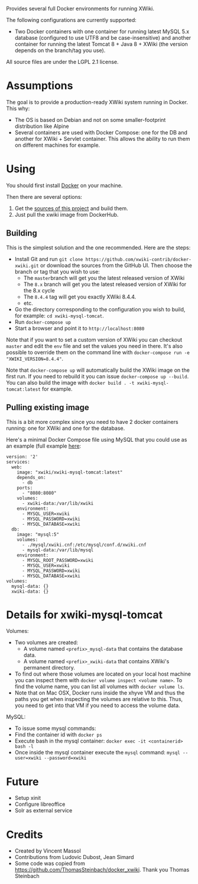 Provides several full Docker environments for running XWiki.

The following configurations are currently supported:
* Two Docker containers with one container for running latest MySQL 5.x database (configured to use UTF8 and be 
case-insensitive) and another container for running the latest Tomcat 8 + Java 8 + XWiki (the version depends on the 
branch/tag you use).

All source files are under the LGPL 2.1 license.

# Assumptions

The goal is to provide a production-ready XWiki system running in Docker. This why:
* The OS is based on Debian and not on some smaller-footprint distribution like Alpine
* Several containers are used with Docker Compose: one for the DB and another for XWiki + Servlet container. This 
  allows the ability to run them on different machines for example. 

# Using

You should first install [Docker](https://www.docker.com/) on your machine.

Then there are several options:

1. Get the [sources of this project](https://github.com/xwiki-contrib/docker-xwiki) and build them.
2. Just pull the xwiki image from DockerHub.

## Building ##

This is the simplest solution and the one recommended. Here are the steps:

* Install Git and run `git clone https://github.com/xwiki-contrib/docker-xwiki.git` or download the sources from
the GitHub UI. Then choose the branch or tag that you wish to use:
  * The `master`branch will get you the latest released version of XWiki
  * The `8.x` branch will get you the latest released version of XWiki for the 8.x cycle
  * The `8.4.4` tag will get you exactly XWiki 8.4.4.
  * etc.
* Go the directory corresponding to the configuration you wish to build, for example: `cd xwiki-mysql-tomcat`.
* Run `docker-compose up` 
* Start a browser and point it to `http://localhost:8080`

Note that if you want to set a custom version of XWiki you can checkout `master` and edit the `env` file and set the 
values you need in there. It's also possible to override them on the command line with 
`docker-compose run -e "XWIKI_VERSION=8.4.4"`.

Note that `docker-compose up` will automatically build the XWiki image on the first run. If you need to rebuild it 
you can issue `docker-compose up --build`. You can also build the image with
`docker build . -t xwiki-mysql-tomcat:latest` for example.

## Pulling existing image ##

This is a bit more complex since you need to have 2 docker containers running: one for XWiki and one for the database.

Here's a minimal Docker Compose file using MySQL that you could use as an example (full example
[here](https://github.com/xwiki-contrib/xwiki-mysql-tomcat/blob/master/docker-compose-using.yml):

```
version: '2'
services:
  web:
    image: "xwiki/xwiki-mysql-tomcat:latest"
    depends_on:
      - db
    ports:
      - "8080:8080"
    volumes:
      - xwiki-data:/var/lib/xwiki
    environment:
      - MYSQL_USER=xwiki
      - MYSQL_PASSWORD=xwiki
      - MYSQL_DATABASE=xwiki
  db:
    image: "mysql:5"
    volumes:
      - ./mysql/xwiki.cnf:/etc/mysql/conf.d/xwiki.cnf
      - mysql-data:/var/lib/mysql
    environment:
      - MYSQL_ROOT_PASSWORD=xwiki
      - MYSQL_USER=xwiki
      - MYSQL_PASSWORD=xwiki
      - MYSQL_DATABASE=xwiki
volumes:
  mysql-data: {}
  xwiki-data: {}
```

# Details for xwiki-mysql-tomcat

Volumes:
* Two volumes are created:
  * A volume named `<prefix>_mysql-data` that contains the database data.
  * A volume named `<prefix>_xwiki-data` that contains XWiki's permanent directory.
* To find out where those volumes are located on your local host machine you can inspect them with `docker volume inspect <volume name>`. To find the volume name, you can list all volumes with `docker volume ls`. 
* Note that on Mac OSX, Docker runs inside the xhyve VM and thus the paths you get when inspecting the volumes are relative to this. Thus, you need to get into that VM if you need to access the volume data. 

MySQL:
* To issue some mysql commands:
 * Find the container id with `docker ps` 
 * Execute bash in the mysql container: `docker exec -it <containerid> bash -l`
 * Once inside the mysql container execute the `mysql` command: `mysql --user=xwiki --password=xwiki`

# Future

* Setup xinit
* Configure libreoffice
* Solr as external service

# Credits

* Created by Vincent Massol
* Contributions from Ludovic Dubost, Jean Simard
* Some code was copied from https://github.com/ThomasSteinbach/docker_xwiki. Thank you Thomas Steinbach
